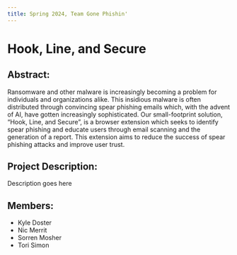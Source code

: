 ```yaml
---
title: Spring 2024, Team Gone Phishin'
---
```

# Hook, Line, and Secure

## Abstract:
Ransomware and other malware is increasingly becoming a problem for individuals and organizations alike. This insidious malware is often distributed through convincing spear phishing emails which, with the advent of AI, have gotten increasingly sophisticated. Our small-footprint solution, “Hook, Line, and Secure”, is a browser extension which seeks to identify spear phishing and educate users through email scanning and the generation of a report. This extension aims to reduce the success of spear phishing attacks and improve user trust.

## Project Description:
Description goes here

## Members:
 - Kyle Doster
 - Nic Merrit
 - Sorren Mosher
 - Tori Simon
